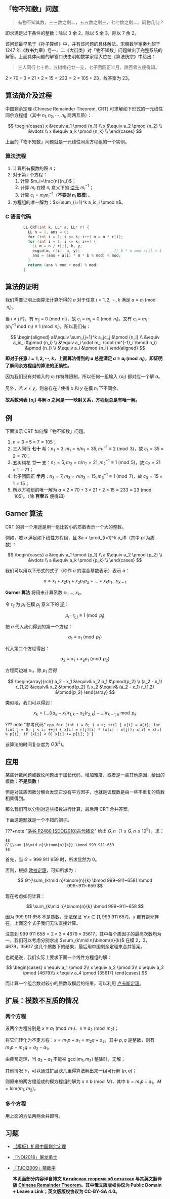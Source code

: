 ## 「物不知数」问题

> 有物不知其数，三三数之剩二，五五数之剩三，七七数之剩二。问物几何？

即求满足以下条件的整数：除以 $3$ 余 $2$，除以 $5$ 余 $3$，除以 $7$ 余 $2$。

该问题最早见于《孙子算经》中，并有该问题的具体解法。宋朝数学家秦九韶于 1247 年《数书九章》卷一、二《大衍类》对「物不知数」问题做出了完整系统的解答。上面具体问题的解答口诀由明朝数学家程大位在《算法统宗》中给出：

> 三人同行七十希，五树梅花廿一支，七子团圆正半月，除百零五便得知。

$2\times 70+3\times 21+2\times 15=233=2\times 105+23$，故答案为 $23$。

## 算法简介及过程

中国剩余定理 (Chinese Remainder Theorem, CRT) 可求解如下形式的一元线性同余方程组（其中 $n_1, n_2, \cdots, n_k$ 两两互质）：

$$
\begin{cases}
x &\equiv a_1 \pmod {n_1} \\
x &\equiv a_2 \pmod {n_2} \\
  &\vdots \\
x &\equiv a_k \pmod {n_k} \\
\end{cases}
$$

上面的「物不知数」问题就是一元线性同余方程组的一个实例。

### 算法流程

1. 计算所有模数的积 $n$；
2.  对于第 $i$ 个方程：
    1. 计算 $m_i=\frac{n}{n_i}$；
    2. 计算 $m_i$ 在模 $n_i$ 意义下的 [逆元](./inverse.md)  $m_i^{-1}$；
    3. 计算 $c_i=m_im_i^{-1}$（**不要对 $n_i$ 取模**）。
3. 方程组的唯一解为：$x=\sum_{i=1}^k a_ic_i \pmod n$。

### C 语言代码

```C
        LL CRT(int k, LL* a, LL* r) {
          LL n = 1, ans = 0;
          for (int i = 1; i <= k; i++) n = n * r[i];
          for (int i = 1; i <= k; i++) {
            LL m = n / r[i], b, y;
            exgcd(m, r[i], b, y);               // b * m mod r[i] = 1
            ans = (ans + a[i] * m * b % mod) % mod;
          }
          return (ans % mod + mod) % mod;
        }
```

## 算法的证明

我们需要证明上面算法计算所得的 $a$ 对于任意 $i=1,2,\cdots,k$ 满足 $a\equiv a_i \pmod {n_i}$。

当 $i\neq j$ 时，有 $m_j \equiv 0 \pmod {n_i}$，故 $c_j \equiv m_j \equiv 0 \pmod {n_i}$。又有 $c_i \equiv m_i \cdot (m_i^{-1} \bmod {n_i}) \equiv 1 \pmod {n_i}$，所以我们有：

$$
\begin{aligned}
a&\equiv \sum_{j=1}^k a_jc_j                      &\pmod {n_i} \\
 &\equiv a_ic_i                                   &\pmod {n_i} \\
 &\equiv a_i \cdot m_i \cdot (m^{-1}_i \bmod n_i) &\pmod {n_i} \\
 &\equiv a_i                                      &\pmod {n_i}
\end{aligned}
$$

**即对于任意 $i=1,2,\cdots,k$，上面算法得到的 $a$ 总是满足 $a\equiv a_i \pmod{n_i}$，即证明了解同余方程组的算法的正确性。**

因为我们没有对输入的 $a_i$ 作特殊限制，所以任何一组输入 $\{a_i\}$ 都对应一个解 $a$。

另外，若 $x\neq y$，则总存在 $i$ 使得 $x$ 和 $y$ 在模 $n_i$ 下不同余。

**故系数列表 $\{a_i\}$ 与解 $a$ 之间是一一映射关系，方程组总是有唯一解。**

## 例

下面演示 CRT 如何解「物不知数」问题。

1. $n=3\times 5\times 7=105$；
2. 三人同行 **七十** 希：$n_1=3, m_1=n/n_1=35, m_1^{-1}\equiv 2\pmod 3$，故 $c_1=35\times 2=70$；
3. 五树梅花 **廿一** 支：$n_2=5, m_2=n/n_2=21, m_2^{-1}\equiv 1\pmod 5$，故 $c_2=21\times 1=21$；
4. 七子团圆正 **半月**：$n_3=7, m_3=n/n_3=15, m_3^{-1}\equiv 1\pmod 7$，故 $c_3=15\times 1=15$；
5. 所以方程组的唯一解为 $a\equiv 2\times 70+3\times 21+2\times 15\equiv 233\equiv 23 \pmod {105}$。（除 **百零五** 便得知）

## Garner 算法

CRT 的另一个用途是用一组比较小的质数表示一个大的整数。

例如，若 $a$ 满足如下线性方程组，且 $a < \prod_{i=1}^k p_i$（其中 $p_i$ 为质数）：

$$
\begin{cases}
a &\equiv a_1 \pmod {p_1} \\
a &\equiv a_2 \pmod {p_2} \\
  &\vdots \\
a &\equiv a_k \pmod {p_k} \\
\end{cases}
$$

我们可以用以下形式的式子（称作 $a$ 的混合基数表示）表示 $a$：

$$
a = x_1 + x_2 p_1 + x_3 p_1 p_2 + \ldots + x_k p_1 \ldots p_{k-1}
$$

**Garner 算法** 将用来计算系数 $x_1, \ldots, x_k$。

令 $r_{ij}$ 为 $p_i$ 在模 $p_j$ 意义下的 [逆](./inverse.md)：

$$
p_i \cdot r_{i,j} \equiv 1 \pmod{p_j}
$$

把 $a$ 代入我们得到的第一个方程：

$$
a_1 \equiv x_1 \pmod{p_1}
$$

代入第二个方程得出：

$$
a_2 \equiv x_1 + x_2 p_1 \pmod{p_2}
$$

方程两边减 $x_1$，除 $p_1$ 后得

$$
\begin{array}{rclr}
a_2 - x_1           &\equiv& x_2 p_1             &\pmod{p_2} \\
(a_2 - x_1) r_{1,2} &\equiv& x_2                 &\pmod{p_2} \\
x_2                 &\equiv& (a_2 - x_1) r_{1,2} &\pmod{p_2}
\end{array}
$$

类似地，我们可以得到：

$$
x_k=(...((a_k-x_1)r_{1,k}-x_2)r_{2,k})-...)r_{k-1,k} \bmod p_k
$$

??? note "参考代码"
    ```cpp
    for (int i = 0; i < k; ++i) {
      x[i] = a[i];
      for (int j = 0; j < i; ++j) {
        x[i] = r[j][i] * (x[i] - x[j]);
        x[i] = x[i] % p[i];
        if (x[i] < 0) x[i] += p[i];
      }
    }
    ```

该算法的时间复杂度为 $O(k^2)$。

## 应用

某些计数问题或数论问题出于加长代码、增加难度、或者是一些其他原因，给出的模数：**不是质数**！

但是对其质因数分解会发现它没有平方因子，也就是该模数是由一些不重复的质数相乘得到。

那么我们可以分别对这些模数进行计算，最后用 CRT 合并答案。

下面这道题就是一个不错的例子。

???+note "[洛谷 P2480 [SDOI2010]古代猪文](https://www.luogu.com.cn/problem/P2480)"
    给出 $G,n$（$1 \leq G,n \leq 10^9$），求：
    
    $$
    G^{\sum_{k\mid n}\binom{n}{k}} \bmod 999~911~659
    $$

首先，当 $G=999~911~659$ 时，所求显然为 $0$。

否则，根据 [欧拉定理](./fermat.md)，可知所求为：

$$
G^{\sum_{k\mid n}\binom{n}{k} \bmod 999~911~658} \bmod 999~911~659
$$

现在考虑如何计算：

$$
\sum_{k\mid n}\binom{n}{k} \bmod 999~911~658
$$

因为 $999~911~658$ 不是质数，无法保证 $\forall x \in [1,999~911~657]$，$x$ 都有逆元存在，上面这个式子我们无法直接计算。

注意到 $999~911~658=2 \times 3 \times 4679 \times 35617$，其中每个质因子的最高次数均为一，我们可以考虑分别求出 $\sum_{k\mid n}\binom{n}{k}$ 在模 $2$，$3$，$4679$，$35617$ 这几个质数下的结果，最后用中国剩余定理来合并答案。

也就是说，我们实际上要求下面一个线性方程组的解：

$$
\begin{cases}
x \equiv a_1 \pmod 2\\
x \equiv a_2 \pmod 3\\
x \equiv a_3 \pmod {4679}\\
x \equiv a_4 \pmod {35617}
\end{cases}
$$

而计算一个组合数对较小的质数取模后的结果，可以利用 [卢卡斯定理](./lucas.md)。

## 扩展：模数不互质的情况

### 两个方程

设两个方程分别是 $x\equiv a_1 \pmod {m_1}$、$x\equiv a_2 \pmod {m_2}$；

将它们转化为不定方程：$x=m_1p+a_1=m_2q+a_2$，其中 $p, q$ 是整数，则有 $m_1p-m_2q=a_2-a_1$。

由裴蜀定理，当 $a_2-a_1$ 不能被 $\gcd(m_1,m_2)$ 整除时，无解；

其他情况下，可以通过扩展欧几里得算法解出来一组可行解 $(p, q)$；

则原来的两方程组成的模方程组的解为 $x\equiv b\pmod M$，其中 $b=m_1p+a_1$，$M=\text{lcm}(m_1, m_2)$。

### 多个方程

用上面的方法两两合并即可。

## 习题

- [【模板】扩展中国剩余定理](https://www.luogu.com.cn/problem/P4777)
- [「NOI2018」屠龙勇士](https://uoj.ac/problem/396)
-   [「TJOI2009」猜数字](https://www.luogu.com.cn/problem/P3868)

    **本页面部分内容译自博文 [Китайская теорема об остатках](http://e-maxx.ru/algo/chinese_theorem) 与其英文翻译版 [Chinese Remainder Theorem](https://cp-algorithms.com/algebra/chinese-remainder-theorem.html)。其中俄文版版权协议为 Public Domain + Leave a Link；英文版版权协议为 CC-BY-SA 4.0。**
